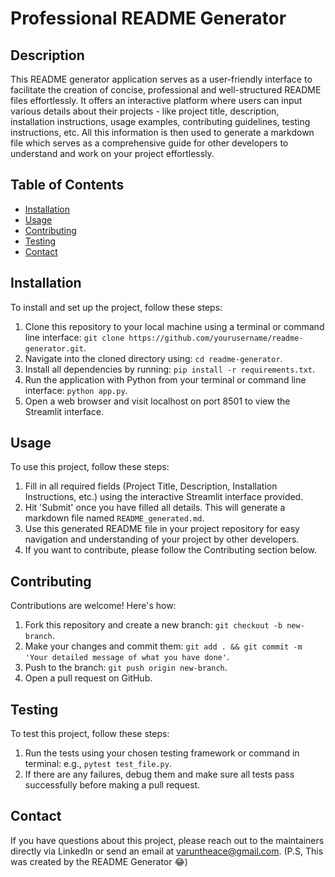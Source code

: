 # Professional README Generator

## Description
This README generator application serves as a user-friendly interface to facilitate the creation of concise, professional and well-structured README files effortlessly. It offers an interactive platform where users can input various details about their projects - like project title, description, installation instructions, usage examples, contributing guidelines, testing instructions, etc. All this information is then used to generate a markdown file which serves as a comprehensive guide for other developers to understand and work on your project effortlessly.

## Table of Contents
- [Installation](#installation)
- [Usage](#usage)
- [Contributing](#contributing)
- [Testing](#testing)
- [Contact](#contact)

## Installation
To install and set up the project, follow these steps:
1. Clone this repository to your local machine using a terminal or command line interface: `git clone https://github.com/yourusername/readme-generator.git`.
2. Navigate into the cloned directory using: `cd readme-generator`.
3. Install all dependencies by running: `pip install -r requirements.txt`.
4. Run the application with Python from your terminal or command line interface: `python app.py`.
5. Open a web browser and visit localhost on port 8501 to view the Streamlit interface.

## Usage
To use this project, follow these steps:
1. Fill in all required fields (Project Title, Description, Installation Instructions, etc.) using the interactive Streamlit interface provided.
2. Hit 'Submit' once you have filled all details. This will generate a markdown file named `README_generated.md`.
3. Use this generated README file in your project repository for easy navigation and understanding of your project by other developers.
4. If you want to contribute, please follow the Contributing section below. 

## Contributing
Contributions are welcome! Here's how:
1. Fork this repository and create a new branch: `git checkout -b new-branch`.
2. Make your changes and commit them: `git add . && git commit -m 'Your detailed message of what you have done'`.
3. Push to the branch: `git push origin new-branch`.
4. Open a pull request on GitHub. 

## Testing
To test this project, follow these steps:
1. Run the tests using your chosen testing framework or command in terminal: e.g., `pytest test_file.py`.
2. If there are any failures, debug them and make sure all tests pass successfully before making a pull request.

## Contact 
If you have questions about this project, please reach out to the maintainers directly via LinkedIn or send an email at varuntheace@gmail.com.
(P.S, This was created by the README Generator 😂)
